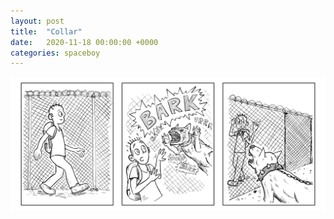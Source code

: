 ```yaml
---
layout: post
title:  "Collar"
date:   2020-11-18 00:00:00 +0000
categories: spaceboy
---
```


![Collar](spaceboy/04%20-%20collar.png)


